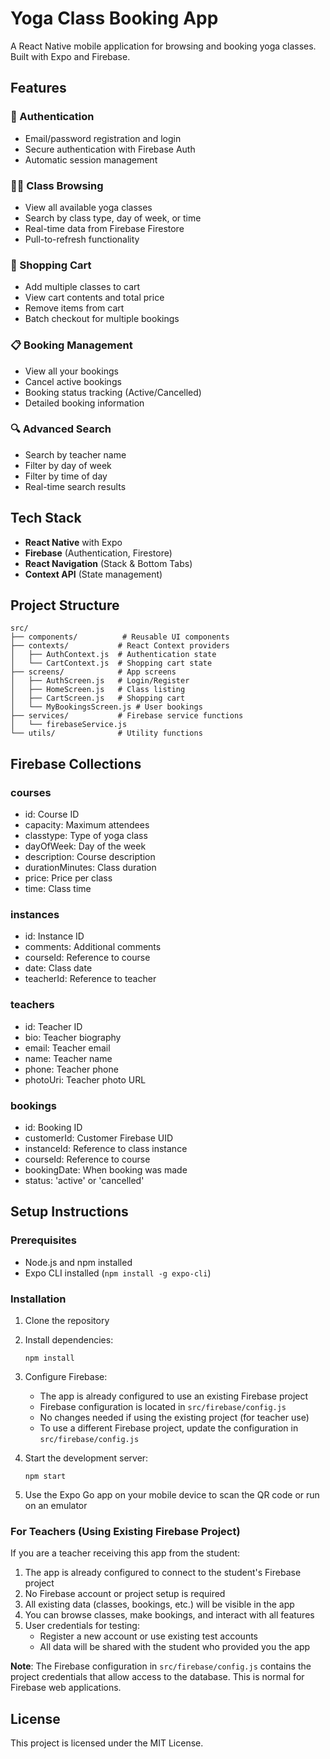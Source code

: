 # Yoga Class Booking App

A React Native mobile application for browsing and booking yoga classes. Built with Expo and Firebase.

## Features

### 🔐 Authentication
- Email/password registration and login
- Secure authentication with Firebase Auth
- Automatic session management

### 🧘‍♀️ Class Browsing
- View all available yoga classes
- Search by class type, day of week, or time
- Real-time data from Firebase Firestore
- Pull-to-refresh functionality

### 🛒 Shopping Cart
- Add multiple classes to cart
- View cart contents and total price
- Remove items from cart
- Batch checkout for multiple bookings

### 📋 Booking Management
- View all your bookings
- Cancel active bookings
- Booking status tracking (Active/Cancelled)
- Detailed booking information

### 🔍 Advanced Search
- Search by teacher name
- Filter by day of week
- Filter by time of day
- Real-time search results

## Tech Stack

- **React Native** with Expo
- **Firebase** (Authentication, Firestore)
- **React Navigation** (Stack & Bottom Tabs)
- **Context API** (State management)

## Project Structure

```
src/
├── components/          # Reusable UI components
├── contexts/           # React Context providers
│   ├── AuthContext.js  # Authentication state
│   └── CartContext.js  # Shopping cart state
├── screens/            # App screens
│   ├── AuthScreen.js   # Login/Register
│   ├── HomeScreen.js   # Class listing
│   ├── CartScreen.js   # Shopping cart
│   └── MyBookingsScreen.js # User bookings
├── services/           # Firebase service functions
│   └── firebaseService.js
└── utils/              # Utility functions
```

## Firebase Collections

### courses
- id: Course ID
- capacity: Maximum attendees
- classtype: Type of yoga class
- dayOfWeek: Day of the week
- description: Course description
- durationMinutes: Class duration
- price: Price per class
- time: Class time

### instances
- id: Instance ID
- comments: Additional comments
- courseId: Reference to course
- date: Class date
- teacherId: Reference to teacher

### teachers
- id: Teacher ID
- bio: Teacher biography
- email: Teacher email
- name: Teacher name
- phone: Teacher phone
- photoUri: Teacher photo URL

### bookings
- id: Booking ID
- customerId: Customer Firebase UID
- instanceId: Reference to class instance
- courseId: Reference to course
- bookingDate: When booking was made
- status: 'active' or 'cancelled'

## Setup Instructions

### Prerequisites
- Node.js and npm installed
- Expo CLI installed (`npm install -g expo-cli`)

### Installation

1. Clone the repository
2. Install dependencies:
   ```
   npm install
   ```
3. Configure Firebase:
   - The app is already configured to use an existing Firebase project
   - Firebase configuration is located in `src/firebase/config.js`
   - No changes needed if using the existing project (for teacher use)
   - To use a different Firebase project, update the configuration in `src/firebase/config.js`

4. Start the development server:
   ```
   npm start
   ```

5. Use the Expo Go app on your mobile device to scan the QR code or run on an emulator

### For Teachers (Using Existing Firebase Project)

If you are a teacher receiving this app from the student:

1. The app is already configured to connect to the student's Firebase project
2. No Firebase account or project setup is required
3. All existing data (classes, bookings, etc.) will be visible in the app
4. You can browse classes, make bookings, and interact with all features
5. User credentials for testing:
   - Register a new account or use existing test accounts
   - All data will be shared with the student who provided you the app

**Note**: The Firebase configuration in `src/firebase/config.js` contains the project credentials that allow access to the database. This is normal for Firebase web applications.

## License

This project is licensed under the MIT License.

